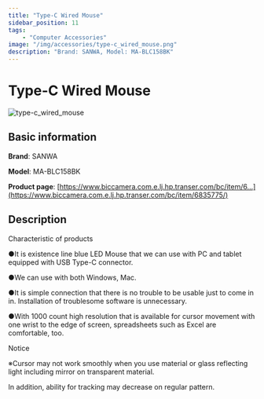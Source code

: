 ```yaml
---
title: "Type-C Wired Mouse"
sidebar_position: 11
tags:
    - "Computer Accessories"
image: "/img/accessories/type-c_wired_mouse.png"
description: "Brand: SANWA, Model: MA-BLC158BK"
---
```

# Type-C Wired Mouse

![type-c_wired_mouse](/img/accessories/type-c_wired_mouse.png)

## Basic information

**Brand**: SANWA

**Model**: MA-BLC158BK

**Product page**: [https://www.biccamera.com.e.lj.hp.transer.com/bc/item/6...](https://www.biccamera.com.e.lj.hp.transer.com/bc/item/6835775/)

## Description

Characteristic of products

 ●It is existence line blue LED Mouse that we can use with PC and tablet equipped with USB Type\-C connector\.

 ●We can use with both Windows, Mac\.

 ●It is simple connection that there is no trouble to be usable just to come in in\. Installation of troublesome software is unnecessary\.

 ●With 1000 count high resolution that is available for cursor movement with one wrist to the edge of screen, spreadsheets such as Excel are comfortable, too\.

 

 Notice

 ※Cursor may not work smoothly when you use material or glass reflecting light including mirror on transparent material\.

 In addition, ability for tracking may decrease on regular pattern\.

